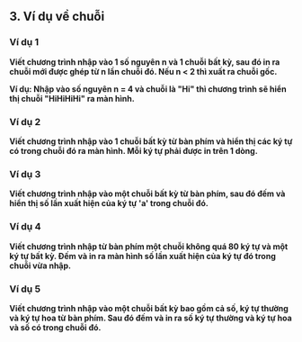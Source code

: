 ## 3. Ví dụ về chuỗi
### Ví dụ 1

**Viết chương trình nhập vào 1 số nguyên n và 1 chuỗi bất kỳ, sau đó in ra chuỗi mới được ghép từ n lần chuỗi đó. Nếu n < 2 thì xuất ra chuỗi gốc.**

**Ví dụ: Nhập vào số nguyên n = 4 và chuỗi là "Hi" thì chương trình sẽ hiển thị chuỗi "HiHiHiHi" ra màn hình.**

### Ví dụ 2
**Viết chương trình nhập vào 1 chuỗi bất kỳ từ bàn phím và hiển thị các ký tự có trong chuỗi đó ra màn hình. Mỗi ký tự phải được in trên 1 dòng.**

### Ví dụ 3
**Viết chương trình nhập vào một chuỗi bất kỳ từ bàn phím, sau đó đếm và hiển thị số lần xuất hiện của ký tự 'a' trong chuỗi đó.**

### Ví dụ 4

**Viết chương trình nhập từ bàn phím một chuỗi không quá 80 ký tự và một ký tự bất kỳ. Đếm và in ra màn hình số lần xuất hiện của ký tự đó trong chuỗi vừa nhập.**

### Ví dụ 5

**Viết chương trình nhập vào một chuỗi bất kỳ bao gồm cả số, ký tự thường và ký tự hoa từ bàn phím. Sau đó đếm và in ra số ký tự thường và ký tự hoa và số có trong chuỗi đó.**


